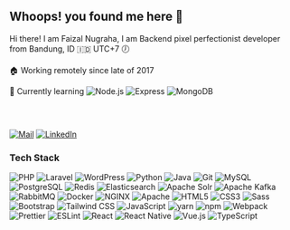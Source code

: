 ## Whoops! you found me here 🙈

Hi there! I am Faizal Nugraha, I am Backend pixel perfectionist developer from Bandung, ID 🇮🇩 UTC+7 🕖

🏠 Working remotely since late of 2017

📖 Currently learning
<img alt="Node.js" src="https://img.shields.io/badge/-Node.js-555555?style=flat&logo=nodedotjs&labelColor=333333" />
<img alt="Express" src="https://img.shields.io/badge/-Express-555555?style=flat&logo=express" />
<img alt="MongoDB" src="https://img.shields.io/badge/-MongoDB-555555?style=flat&logo=mongodb&labelColor=273742" />

### &nbsp;

<a href="mailto:f4154lt@yahoo.co.id"><img alt="Mail" src="https://img.shields.io/badge/-Send%20me%20an%20Email-551CCA?style=for-the-badge&logo=yahoo" /></a>
<a href="https://www.linkedin.com/in/fzldn/" target="blank"><img alt="LinkedIn" src="https://img.shields.io/badge/-LinkedIn%20Profile-2F66BC?style=for-the-badge&logo=linkedin" /></a>

### Tech Stack
<p>
  <img alt="PHP" src="https://img.shields.io/badge/-PHP-555555?style=flat&logo=php&labelColor=white" />
  <img alt="Laravel" src="https://img.shields.io/badge/-Laravel-555555?style=flat&logo=laravel&labelColor=f5f5fa" />
  <img alt="WordPress" src="https://img.shields.io/badge/-WordPress-555555?style=flat&logo=wordpress&labelColor=23282d&logoColor=D8DADE" />
  <img alt="Python" src="https://img.shields.io/badge/-Python-555555?style=flat&logo=python&labelColor=4876A7&logoColor=white" />
  <img alt="Java" src="https://img.shields.io/badge/-Java-555555?style=flat&logo=java&labelColor=E7382F" />
  <img alt="Git" src="https://img.shields.io/badge/-Git-555555?style=flat&logo=git&labelColor=f0efe7" />
  <img alt="MySQL" src="https://img.shields.io/badge/-MySQL-555555?style=flat&logo=mysql&labelColor=white" />
  <img alt="PostgreSQL" src="https://img.shields.io/badge/-PostgreSQL-555555?style=flat&logo=postgresql&labelColor=white" />
  <img alt="Redis" src="https://img.shields.io/badge/-Redis-555555?style=flat&logo=redis&labelColor=white" />
  <img alt="Elasticsearch" src="https://img.shields.io/badge/-Elasticsearch-555555?style=flat&logo=elasticsearch&labelColor=white&logoColor=353740" />
  <img alt="Apache Solr" src="https://img.shields.io/badge/-Apache%20Solr-555555?style=flat&logo=apachesolr&labelColor=white" />
  <img alt="Apache Kafka" src="https://img.shields.io/badge/-Apache%20Kafka-555555?style=flat&logo=apachekafka&labelColor=white&logoColor=black" />
  <img alt="RabbitMQ" src="https://img.shields.io/badge/-RabbitMQ-555555?style=flat&logo=rabbitmq&labelColor=white" />
  <img alt="Docker" src="https://img.shields.io/badge/-Docker-555555?style=flat&logo=docker&labelColor=4793E8&logoColor=white" />
  <img alt="NGINX" src="https://img.shields.io/badge/-NGINX-555555?style=flat&logo=nginx&labelColor=222222&logoColor=469345" />
  <img alt="Apache" src="https://img.shields.io/badge/-Apache-555555?style=flat&logo=apache&labelColor=white&logoColor=AF3243" />
  <img alt="HTML5" src="https://img.shields.io/badge/-HTML5-555555?style=flat&logo=html5&labelColor=D05635&logoColor=white" />
  <img alt="CSS3" src="https://img.shields.io/badge/-CSS3-555555?style=flat&logo=css3&labelColor=326FB4&logoColor=white" />
  <img alt="Sass" src="https://img.shields.io/badge/-Sass-555555?style=flat&logo=sass&labelColor=white" />
  <img alt="Bootstrap" src="https://img.shields.io/badge/-Bootstrap-555555?style=flat&logo=bootstrap&labelColor=7952b3&logoColor=white" />
  <img alt="Tailwind CSS" src="https://img.shields.io/badge/-Tailwind%20CSS-555555?style=flat&logo=tailwindcss&labelColor=white" />
  <img alt="JavaScript" src="https://img.shields.io/badge/-JavaScript-555555?style=flat&logo=javascript" />
  <img alt="yarn" src="https://img.shields.io/badge/-yarn-555555?style=flat&logo=yarn&labelColor=white" />
  <img alt="npm" src="https://img.shields.io/badge/-npm-555555?style=flat&logo=npm&labelColor=white" />
  <img alt="Webpack" src="https://img.shields.io/badge/-Webpack-555555?style=flat&logo=webpack&labelColor=2b3a42" />
  <img alt="Prettier" src="https://img.shields.io/badge/-Prettier-555555?style=flat&logo=prettier&labelColor=1a2b34" />
  <img alt="ESLint" src="https://img.shields.io/badge/-ESLint-555555?style=flat&logo=eslint&labelColor=white&logoColor=4638BC" />
  <img alt="React" src="https://img.shields.io/badge/-React-555555?style=flat&logo=react&labelColor=20232a" />
  <img alt="React Native" src="https://img.shields.io/badge/-React%20Native-555555?style=flat&logo=react&labelColor=20232a" />
  <img alt="Vue.js" src="https://img.shields.io/badge/-Vue.js-555555?style=flat&logo=vuedotjs&labelColor=42b983&logoColor=white" />
  <img alt="TypeScript" src="https://img.shields.io/badge/-TypeScript-555555?style=flat&logo=typescript&labelColor=white" />
</p>
